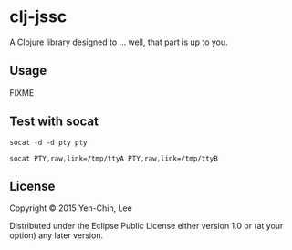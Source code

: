 # clj-jssc

A Clojure library designed to ... well, that part is up to you.

## Usage

FIXME

## Test with socat

    socat -d -d pty pty

    socat PTY,raw,link=/tmp/ttyA PTY,raw,link=/tmp/ttyB


## License

Copyright © 2015 Yen-Chin, Lee

Distributed under the Eclipse Public License either version 1.0 or (at
your option) any later version.
